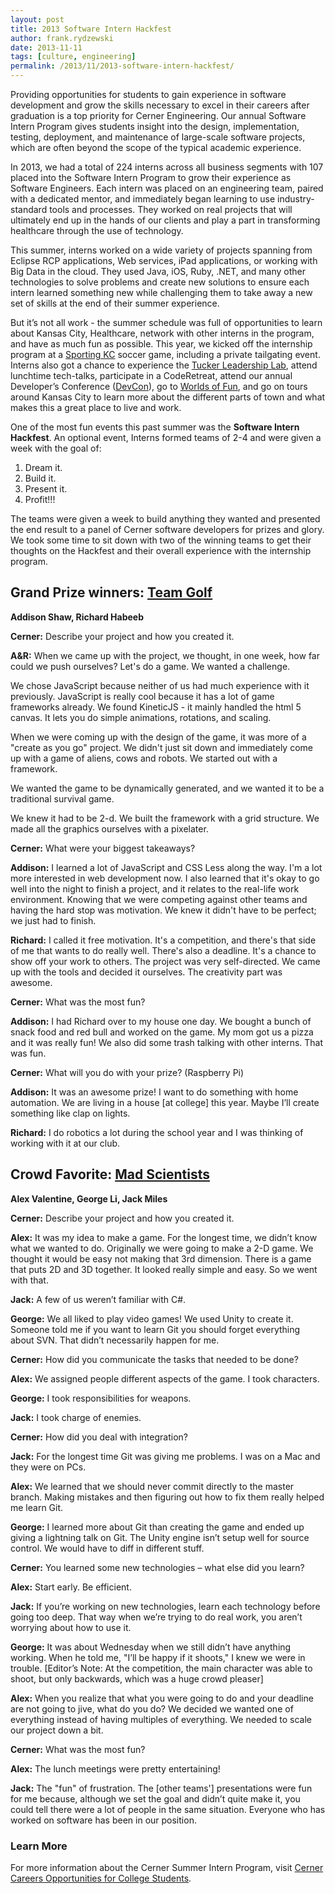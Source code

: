 ```yaml
---
layout: post
title: 2013 Software Intern Hackfest
author: frank.rydzewski
date: 2013-11-11
tags: [culture, engineering]
permalink: /2013/11/2013-software-intern-hackfest/
---
```


Providing opportunities for students to gain experience in software development and grow the skills necessary to excel in their careers after graduation is a top priority for Cerner Engineering. Our annual Software Intern Program gives students insight into the design, implementation, testing, deployment, and maintenance of large-scale software projects, which are often beyond the scope of the typical academic experience.

In 2013, we had a total of 224 interns across all business segments with 107 placed into the Software Intern Program to grow their experience as Software Engineers. Each intern was placed on an engineering team, paired with a dedicated mentor, and immediately began learning to use industry-standard tools and processes. They worked on real projects that will ultimately end up in the hands of our clients and play a part in transforming healthcare through the use of technology.

This summer, interns worked on a wide variety of projects spanning from Eclipse RCP applications, Web services, iPad applications, or working with Big Data in the cloud. They used Java, iOS, Ruby, .NET, and many other technologies to solve problems and create new solutions to ensure each intern learned something new while challenging them to take away a new set of skills at the end of their summer experience.

But it’s not all work - the summer schedule was full of opportunities to learn about Kansas City, Healthcare, network with other interns in the program, and have as much fun as possible. This year, we kicked off the internship program at a [Sporting KC](http://www.sportingkc.com/) soccer game, including a private tailgating event. Interns also got a chance to experience the [Tucker Leadership Lab](http://www.jewell.edu/tucker), attend lunchtime tech-talks, participate in a CodeRetreat, attend our annual Developer’s Conference ([DevCon](http://www.youtube.com/watch?v=cE0YoFg-hkE)), go to [Worlds of Fun](https://www.worldsoffun.com/), and go on tours around Kansas City to learn more about the different parts of town and what makes this a great place to live and work.

One of the most fun events this past summer was the **Software Intern Hackfest**. An optional event, Interns formed teams of 2-4 and were given a week with the goal of:

1. Dream it.
2. Build it.
3. Present it.
4. Profit!!!

The teams were given a week to build anything they wanted and presented the end result to a panel of Cerner software developers for prizes and glory. We took some time to sit down with two of the winning teams to get their thoughts on the Hackfest and their overall experience with the internship program.

## Grand Prize winners: [Team Golf](https://engineering.cerner.com/engineers/team-golf/)

**Addison Shaw, Richard Habeeb**

**Cerner:** Describe your project and how you created it.

**A&R:** When we came up with the project, we thought, in one week, how far could we push ourselves? Let's do a game. We wanted a challenge.

We chose JavaScript because neither of us had much experience with it previously. JavaScript is really cool because it has a lot of game frameworks already. We found KineticJS - it mainly handled the html 5 canvas. It lets you do simple animations, rotations, and scaling.

When we were coming up with the design of the game, it was more of a "create as you go" project. We didn't just sit down and immediately come up with a game of aliens, cows and robots. We started out with a framework.

We wanted the game to be dynamically generated, and we wanted it to be a traditional survival game.

We knew it had to be 2-d. We built the framework with a grid structure. We made all the graphics ourselves with a pixelater.

**Cerner:** What were your biggest takeaways?

**Addison:** I learned a lot of JavaScript and CSS Less along the way. I'm a lot more interested in web development now. I also learned that it's okay to go well into the night to finish a project, and it relates to the real-life work environment. Knowing that we were competing against other teams and having the hard stop was motivation. We knew it didn't have to be perfect; we just had to finish.

**Richard:** I called it free motivation. It's a competition, and there's that side of me that wants to do really well. There's also a deadline. It's a chance to show off your work to others. The project was very self-directed. We came up with the tools and decided it ourselves. The creativity part was awesome.

**Cerner:** What was the most fun?

**Addison:** I had Richard over to my house one day. We bought a bunch of snack food and red bull and worked on the game. My mom got us a pizza and it was really fun! We also did some trash talking with other interns. That was fun.

**Cerner:** What will you do with your prize? (Raspberry Pi)

**Addison:** It was an awesome prize! I want to do something with home automation. We are living in a house [at college] this year. Maybe I’ll create something like clap on lights.

**Richard:** I do robotics a lot during the school year and I was thinking of working with it at our club.

## Crowd Favorite: [Mad Scientists](https://engineering.cerner.com/engineers/team-mad-scientists/)

**Alex Valentine, George Li, Jack Miles**

**Cerner:** Describe your project and how you created it.

**Alex:** It was my idea to make a game. For the longest time, we didn’t know what we wanted to do. Originally we were going to make a 2-D game. We thought it would be easy not making that 3rd dimension. There is a game that puts 2D and 3D together. It looked really simple and easy. So we went with that.

**Jack:** A few of us weren’t familiar with C#.

**George:** We all liked to play video games! We used Unity to create it. Someone told me if you want to learn Git you should forget everything about SVN. That didn’t necessarily happen for me.

**Cerner:** How did you communicate the tasks that needed to be done?

**Alex:** We assigned people different aspects of the game. I took characters.

**George:** I took responsibilities for weapons.

**Jack:** I took charge of enemies.

**Cerner:** How did you deal with integration?

**Jack:** For the longest time Git was giving me problems. I was on a Mac and they were on PCs.

**Alex:** We learned that we should never commit directly to the master branch. Making mistakes and then figuring out how to fix them really helped me learn Git.

**George:** I learned more about Git than creating the game and ended up giving a lightning talk on Git. The Unity engine isn’t setup well for source control. We would have to diff in different stuff.

**Cerner:** You learned some new technologies – what else did you learn?

**Alex:** Start early. Be efficient.

**Jack:** If you’re working on new technologies, learn each technology before going too deep. That way when we’re trying to do real work, you aren’t worrying about how to use it.

**George:** It was about Wednesday when we still didn’t have anything working. When he told me, "I’ll be happy if it shoots," I knew we were in trouble. [Editor’s Note: At the competition, the main character was able to shoot, but only backwards, which was a huge crowd pleaser]

**Alex:** When you realize that what you were going to do and your deadline are not going to jive, what do you do? We decided we wanted one of everything instead of having multiples of everything. We needed to scale our project down a bit.

**Cerner:** What was the most fun?

**Alex:** The lunch meetings were pretty entertaining!

**Jack:** The "fun" of frustration. The [other teams'] presentations were fun for me because, although we set the goal and didn’t quite make it, you could tell there were a lot of people in the same situation. Everyone who has worked on software has been in our position.

### Learn More

For more information about the Cerner Summer Intern Program, visit [Cerner Careers Opportunities for College Students](http://www.cerner.com/About_Cerner/Careers/Student_Development/College_Students/).
